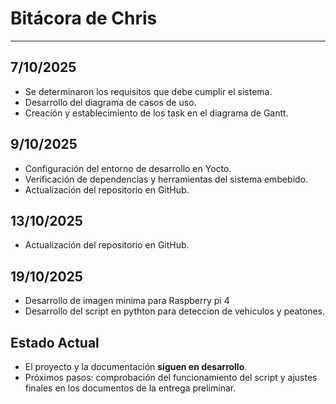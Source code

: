 # Bitácora de Chris
---

## 7/10/2025
- Se determinaron los requisitos que debe cumplir el sistema.  
- Desarrollo del diagrama de casos de uso.  
- Creación y establecimiento de los task en el diagrama de Gantt.  

## 9/10/2025
- Configuración del entorno de desarrollo en Yocto.  
- Verificación de dependencias y herramientas del sistema embebido.  
- Actualización del repositorio en GitHub.

## 13/10/2025
- Actualización del repositorio en GitHub.

## 19/10/2025
- Desarrollo de imagen minima para Raspberry pi 4
- Desarrollo del script en pythton para deteccion de vehiculos y peatones.

## Estado Actual
- El proyecto y la documentación **siguen en desarrollo**.
- Próximos pasos: comprobación del funcionamiento del script y ajustes finales en los documentos de la entrega preliminar.

